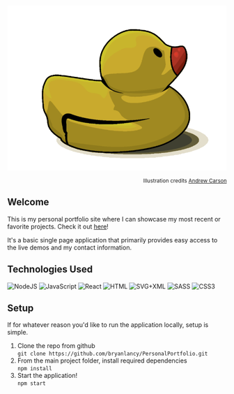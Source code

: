 <img src="public/rubberducky.png">
<p align="right" style="font-size: 12px;" >
    Illustration credits <a href="https://dribbble.com/Carson-Illustrates">Andrew Carson</a>
</p>

## Welcome

<p>
    This is my personal portfolio site where I can showcase my most recent or favorite projects. Check it out <a href="https://bryanburns.dev">here</a>!
</p>
<p>
    It's a basic single page application that primarily provides easy access to the live demos and my contact information.
</p>

##    Technologies Used

 <img alt="NodeJS" src="https://img.shields.io/badge/Node.js%20-%2343853D.svg?logo=node-dot-js&logoColor=white">
 <img alt="JavaScript" src="https://img.shields.io/badge/JavaScript%20-%23F7DF1E.svg?logo=javascript&logoColor=black">
 <img alt="React" src="https://img.shields.io/badge/React%20-%2320232a.svg?logo=react&logoColor=%2361DAFB">
 <img alt="HTML" src="https://img.shields.io/badge/HTML%20-%23E34F26.svg?logo=html5&logoColor=white">
 <img alt="SVG+XML" src="https://img.shields.io/badge/SVG%2BXML%20-%23e0982c.svg?logo=svg&logoColor=white">
 <img alt="SASS" src="https://img.shields.io/badge/Sass%20-hotpink.svg?logo=SASS&logoColor=white">
    <img alt="CSS3" src="https://img.shields.io/badge/CSS3%20-%231572B6.svg?logo=css3&logoColor=white">


## Setup
If for whatever reason you'd like to run the application locally, setup is simple.

1. Clone the repo from github <br>
 `git clone https://github.com/bryanlancy/PersonalPortfolio.git`
1. From the main project folder, install required dependencies <br>
`npm install`
1. Start the application! <br>
`npm start`
